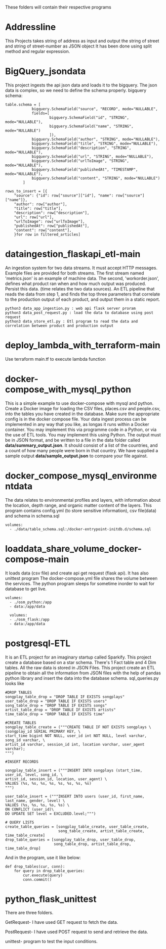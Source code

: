 These folders will contain their respective programs

# Addressline
This Projects takes string of address as input and output the string of street and string of street-number as JSON object
It has been done using split method and regular expression.

# BigQuery_jsondata
This project ingests the api json data and loads it to the bigquery. The json data is complex, so we need to define the schema properly.
bigquery schema:

    table.schema = [
                bigquery.SchemaField("source", "RECORD", mode="NULLABLE",
                fields=[
                        bigquery.SchemaField("id", "STRING", mode="NULLABLE"),
                        bigquery.SchemaField("name", "STRING", mode="NULLABLE")
                        ]),
                bigquery.SchemaField("author", "STRING", mode="NULLABLE"),
                bigquery.SchemaField("title", "STRING", mode="NULLABLE"),
                bigquery.SchemaField("description", "STRING", mode="NULLABLE"),
                bigquery.SchemaField("url", "STRING", mode="NULLABLE"),
                bigquery.SchemaField("urlToImage", "STRING", mode="NULLABLE"),
                bigquery.SchemaField("publishedAt", "TIMESTAMP", mode="NULLABLE"),
                bigquery.SchemaField("content", "STRING", mode="NULLABLE")
            ]
            
    rows_to_insert = [{
        "source": {"id": row["source"]["id"], "name": row["source"]["name"]},
        "author": row["author"],
        "title": row["title"],
        "description": row["description"],
        "url": row["url"],
        "urlToImage": row["urlToImage"],
        "publishedAt": row["publishedAt"],
        "content": row["content"],
        }for row in filtered_articles]   
        
# dataingestion_flaskapi_etl-main
An ingestion system for two data streams. It must accept HTTP messages. Example files are provided for both streams. The first stream named 'metrics.json' is an example of machine data. The second, 'workorder.json', defines what product ran when and how much output was produced. Persist this data. (time relates the two data sources). An ETL pipeline that reads the data from step 1, and finds the top three parameters that correlate to the production output of each product, and output them in a static report.

    python3 data_app_ingestion.py : web api flask server proram
    python3 data_post_request.py : load the data to database using post request
    python3 data_store_etl.py : Etl program to read the data and correlation between product and production output

# deploy_lambda_with_terraform-main
Use terraform main.tf to execute lambda function

# docker-compose_with_mysql_python
This is a simple example to use docker-compose with mysql and python. Create a Docker image for loading the CSV files, places.csv and people.csv, into the tables
you have created in the database. Make sure the appropriate config is in the docker compose file. Your data ingest process can be implemented in any way that you like, as longas it runs within a Docker container. You may implement this via programme code in a Python, or via the use of ETL tools.  You may implement this using Python. The output must be in JSON format, and be written to a file in the data folder called **data/summary_output.json**. It should consist of a list of the countries, and a count of how many people were born in that country. We have supplied a sample output **data/sample_output.json** to compare your file against.


# docker_compose_mysql_environmentdata
The data relates to environmental profiles and layers, with information about the location, depth range, and organic matter content of the layers.
This program contains config.yml (to store sensitive information), csv file(data) and schema in schema.sql 

    volumes:
      - ./data/table_schema.sql:/docker-entrypoint-initdb.d/schema.sql

# loaddata_share_volume_docker-compose-main
It loads data (csv file) and create api get request (flask api). It has also unittest program
The docker-compose.yml file shares the volume between the services. The python program sleeps for sometime inorder to wait for database to get live.

    volumes:
      - ./osm_python:/app
      - data:/app/data
      
      volumes:
      - ./osm_flask:/app
      - data:/app/data

# postgresql-ETL
It is an ETL project for an imaginary startup called Sparkify. This project create a database based on a star schema. There's 1 Fact table and 4 Dim tables. 
All the raw data is stored in JSON Files. This project create an ETL pipeline to obtain all the information from JSON files with the help of pandas python library and insert the data into the database schema.
sql_queries.py looks like

    #DROP TABLES
    songplay_table_drop = "DROP TABLE IF EXISTS songplays"
    user_table_drop = "DROP TABLE IF EXISTS users"
    song_table_drop = "DROP TABLE IF EXISTS songs"
    artist_table_drop = "DROP TABLE IF EXISTS artists"
    time_table_drop = "DROP TABLE IF EXISTS time"

    #CREATE TABLES
    songplay_table_create = ("""CREATE TABLE IF NOT EXISTS songplays \
    (songplay_id SERIAL PRIMARY KEY, \
    start_time bigint NOT NULL, user_id int NOT NULL, level varchar, song_id varchar, \
    artist_id varchar, session_id int, location varchar, user_agent varchar);
    """)
    
    #INSERT RECORDS

    songplay_table_insert = ("""INSERT INTO songplays (start_time, user_id, level, song_id, \
    artist_id, session_id, location, user_agent) \
    VALUES (%s, %s, %s, %s, %s, %s, %s, %s)
    """)

    user_table_insert = ("""INSERT INTO users (user_id, first_name, last_name, gender, level) \
    VALUES (%s, %s, %s, %s, %s) \
    ON CONFLICT (user_id)\
    DO UPDATE SET level = EXCLUDED.level;""")
    
    # QUERY LISTS
    create_table_queries = [songplay_table_create, user_table_create,
                            song_table_create, artist_table_create, time_table_create]
    drop_table_queries = [songplay_table_drop, user_table_drop,
                          song_table_drop, artist_table_drop, time_table_drop]

And in the program, use it like below:

    def drop_tables(cur, conn):
        for query in drop_table_queries:
            cur.execute(query)
            conn.commit()
            
# python_flask_unittest   
There are three folders.

GetRequest- I have used GET request to fetch the data.

PostRequest- I have used POST request to send and retrieve the data.

unittest- program to test the input conditions.
